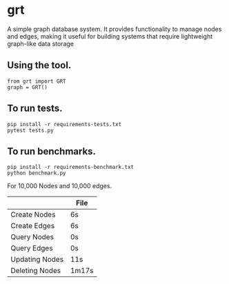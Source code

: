 # grt

A simple graph database system. It provides functionality to manage nodes and edges,
making it useful for building systems that require lightweight graph-like data storage

## Using the tool.

    from grt import GRT
    graph = GRT()
    

## To run tests.

    pip install -r requirements-tests.txt
    pytest tests.py

## To run benchmarks.

    pip install -r requirements-benchmark.txt
    python benchmark.py

For 10,000 Nodes and 10,000 edges.

|                   | File  |
|---                |---    |
| Create Nodes      | 6s    |
| Create Edges      | 6s    |
| Query Nodes       | 0s    |
| Query Edges       | 0s    |
| Updating Nodes    | 11s   |
| Deleting Nodes    | 1m17s |
